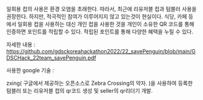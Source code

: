 일회용 컵의 사용은 환경 오염을 초래한다. 따라서, 최근에 리유저블 컵과 텀블러 사용을 권장한다. 하지만, 적극적인 참여가 이루어지지 않고 있는것이 현실이다. 식당, 카페 등에서 일회용 컵을 사용하는 대신 개인 컵을 사용한 것을 개인이 소유한 QR 코드를 통해 인증하면 포인트를 적립할 수 있다. 적립된 포인트를 통해 다양한 혜택을 누릴 수 있다.

자세한 내용 :
https://github.com/gdsckoreahackathon2022/22_savePenguin/blob/main/GDSCHack_22team_savePenguin.pdf


사용한 google 기술 :

zxing( 구글에서 제공하는 오픈소스로 Zebra Crossing의 약자. )을 사용하여 등록한 텀블러 또는 리유저블 컵의 qr코드 생성 및 seller의 qr리더기 개발.
